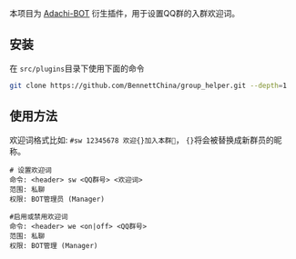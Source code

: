本项目为 [Adachi-BOT](https://github.com/SilveryStar/Adachi-BOT) 衍生插件，用于设置QQ群的入群欢迎词。

## 安装

在 `src/plugins`目录下使用下面的命令

```sh
git clone https://github.com/BennettChina/group_helper.git --depth=1
```

## 使用方法

欢迎词格式比如: `#sw 12345678 欢迎{}加入本群🎉`，  `{}`将会被替换成新群员的昵称。

```
# 设置欢迎词
命令: <header> sw <QQ群号> <欢迎词>
范围: 私聊
权限: BOT管理员 (Manager)

#启用或禁用欢迎词
命令: <header> we <on|off> <QQ群号>
范围: 私聊
权限: BOT管理 (Manager)
```
